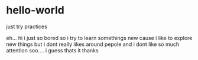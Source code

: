 # hello-world
just try practices 


eh... hi
i just so bored so i try to learn somethings new cause i like to explore new things but i dont really likes around pepole
and i dont like so much attention 
soo.... i guess thats it
thanks

